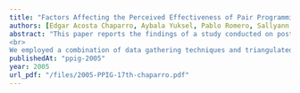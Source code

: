 ```yaml
---
title: "Factors Affecting the Perceived Effectiveness of Pair Programming in Higher Education"
authors: [Edgar Acosta Chaparro, Aybala Yuksel, Pablo Romero, Sallyann Bryant]
abstract: "This paper reports the findings of a study conducted on postgraduate students of an Object Oriented Programming (OOP) course in which pair programming was applied as an educational technique. This study addressed the question Why is pair programming sometimes ineffective? The focus of the study was on exploring the factors that may affect the success of pair programming.
<br>
We employed a combination of data gathering techniques and triangulated them to analyze the data. We observed, recorded and interviewed students who pair programmed. They also completed questionnaires. There was evidence that matching by skill level and the task in hand are the main factors in the success of a pair programming session."
publishedAt: "ppig-2005"
year: 2005
url_pdf: "/files/2005-PPIG-17th-chaparro.pdf"
---
```

